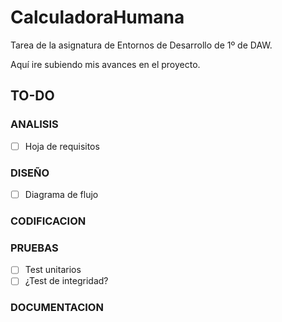 # CalculadoraHumana
Tarea de la asignatura de Entornos de Desarrollo de 1º de DAW.

Aquí ire subiendo mis avances en el proyecto.


## TO-DO

### ANALISIS

- [ ] Hoja de requisitos

### DISEÑO
- [ ] Diagrama de flujo

### CODIFICACION

### PRUEBAS

- [ ] Test unitarios
- [ ] ¿Test de integridad?

### DOCUMENTACION

